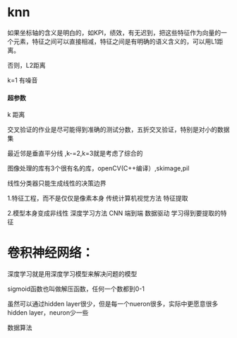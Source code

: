# knn

如果坐标轴的含义是明白的，如KPI，绩效，有无迟到，把这些特征作为向量的一个元素，特征之间可以直接相减，特征之间是有明确的语义含义的，可以用L1距离。

否则，L2距离

k=1 有噪音

#### 超参数

k 距离

交叉验证的作业是尽可能得到准确的测试分数，五折交叉验证，特别是对小的数据集

最近邻是垂直平分线 ,k-=2,k=3就是考虑了综合的

图像处理的库有3个很有名的库，openCV(C++编译）,skimage,pil



线性分类器只能生成线性的决策边界

1.特征工程，而不是仅仅是像素本身  传统计算机视觉方法  特征提取

2.模型本身变成非线性  深度学习方法  CNN 端到端  数据驱动  学习得到要提取的特征

# 卷积神经网络：

深度学习就是用深度学习模型来解决问题的模型

sigmoid函数也叫做解压函数，任何一个数都到0-1

虽然可以通过hidden layer很少，但是每一个nueron很多，实际中更愿意很多hidden layer，neuron少一些

数据算法
